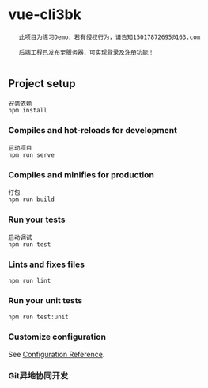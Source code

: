 # vue-cli3bk
```
   此项目为练习Demo，若有侵权行为，请告知15017872695@163.com
   
   后端工程已发布至服务器，可实现登录及注册功能！
  
```

## Project setup
```
安装依赖
npm install
```

### Compiles and hot-reloads for development
```
启动项目
npm run serve
```

### Compiles and minifies for production
```
打包
npm run build
```

### Run your tests
```
启动调试
npm run test
```

### Lints and fixes files
```
npm run lint
```

### Run your unit tests
```
npm run test:unit
```

### Customize configuration
See [Configuration Reference](https://cli.vuejs.org/config/).

### Git异地协同开发
